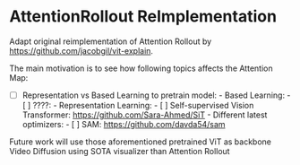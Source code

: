 # AttentionRollout ReImplementation
Adapt original reimplementation of Attention Rollout by https://github.com/jacobgil/vit-explain.

The main motivation is to see how following topics affects the Attention Map:
- [ ] Representation vs Based Learning to pretrain model:
          - Based Learning:
                    - [ ] ????:
          - Representation Learning:
                    - [ ] Self-supervised Vision Transformer: https://github.com/Sara-Ahmed/SiT
          - Different latest optimizers:
                    - [ ] SAM: https://github.com/davda54/sam 

Future work will use those aforementioned pretrained ViT as backbone Video Diffusion using SOTA visualizer than Attention Rollout
